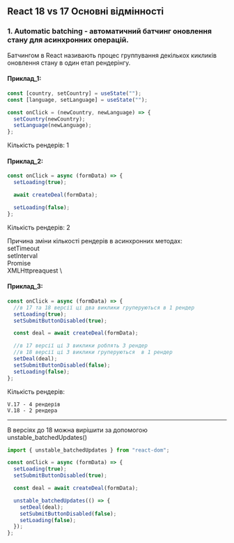 ## React 18 vs 17 Основні відмінності

### 1. Automatic batching - автоматичний батчинг оновлення стану для асинхронних операцій.

Батчингом в React називають процес группування декількох кикликів оновлення стану в один етап рендерінгу.

#### Приклад_1:

```javascript
const [country, setCountry] = useState("");
const [language, setLanguage] = useState("");

const onClick = (newCountry, newLanguage) => {
  setCountry(newCountry);
  setLanguage(newLanguage);
};
```

Кількість рендерів: 1

#### Приклад_2:

```javascript
const onClick = async (formData) => {
  setLoading(true);

  await createDeal(formData);

  setLoading(false);
};
```

Кількість рендерів: 2

Причина зміни кількості рендерів в асинхронних методах: \
setTimeout \
setInterval \
Promise \
XMLHttpreaquest \

#### Приклад_3:

```javascript
const onClick = async (formData) => {
  //в 17 та 18 версії ці два виклики груперуються в 1 рендер
  setLoading(true);
  setSubmitButtonDisabled(true);

  const deal = await createDeal(formData);

  //в 17 версії ці 3 виклики роблять 3 рендер
  //в 18 версії ці 3 виклики груперуються  в 1 рендер
  setDeal(deal);
  setSubmitButtonDisabled(false);
  setLoading(false);
};
```

Кількість рендерів:

    V.17 - 4 рендерів
    V.18 - 2 рендера

---

В версіях до 18 можна вирішити за допомогою unstable_batchedUpdates()

```javascript
import { unstable_batchedUpdates } from "react-dom";

const onClick = async (formData) => {
  setLoading(true);
  setSubmitButtonDisabled(true);

  const deal = await createDeal(formData);

  unstable_batchedUpdates(() => {
    setDeal(deal);
    setSubmitButtonDisabled(false);
    setLoading(false);
  });
};
```
